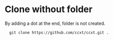 # Clone without folder

By adding a dot at the end, folder is not created.

```
  git clone https://github.com/ccxt/ccxt.git .
```
